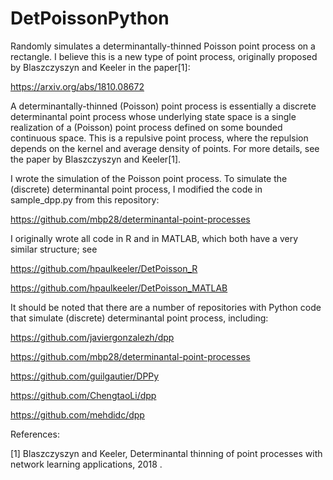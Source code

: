 # DetPoissonPython

Randomly simulates a determinantally-thinned Poisson point process on a rectangle. I believe this is a new type of point process, originally proposed by Blaszczyszyn and Keeler in the paper[1]: 

https://arxiv.org/abs/1810.08672

A determinantally-thinned (Poisson) point process is essentially a discrete determinantal point process whose underlying state space is a single realization of a (Poisson) point process defined on some bounded continuous space. This is a repulsive point process, where the repulsion depends on the kernel and average density of points. For more details, see the paper by Blaszczyszyn and Keeler[1].

I wrote the simulation of the Poisson point process. To simulate the (discrete) determinantal point process, I modified the code in sample_dpp.py from this repository:

https://github.com/mbp28/determinantal-point-processes

I originally wrote all code in R and in MATLAB, which both have a very similar structure; see  

https://github.com/hpaulkeeler/DetPoisson_R 

https://github.com/hpaulkeeler/DetPoisson_MATLAB

It should be noted that there are a number of repositories with Python code that simulate (discrete) determinantal point process, including:

https://github.com/javiergonzalezh/dpp

https://github.com/mbp28/determinantal-point-processes

https://github.com/guilgautier/DPPy

https://github.com/ChengtaoLi/dpp

https://github.com/mehdidc/dpp

References: 

[1] Blaszczyszyn and Keeler, Determinantal thinning of point processes with network learning applications, 2018
.
